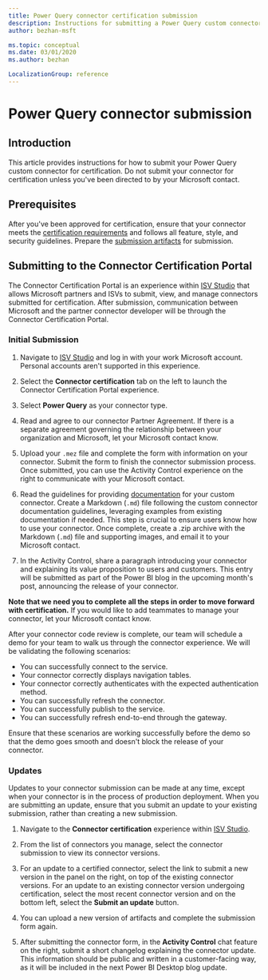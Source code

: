 ```yaml
---
title: Power Query connector certification submission
description: Instructions for submitting a Power Query custom connector for certification.
author: bezhan-msft

ms.topic: conceptual
ms.date: 03/01/2020
ms.author: bezhan

LocalizationGroup: reference
---
```


# Power Query connector submission

## Introduction

This article provides instructions for how to submit your Power Query custom connector for certification. Do not submit your connector for certification unless you've been directed to by your Microsoft contact.

## Prerequisites

After you've been approved for certification, ensure that your connector meets the [certification requirements](./connectorcertification.md#certification-requirements) and follows all feature, style, and security guidelines. Prepare the [submission artifacts](./connectorcertification.md#certification-requirements) for submission.

## Submitting to the Connector Certification Portal

The Connector Certification Portal is an experience within [ISV Studio](https://aka.ms/ISVStudio) that allows Microsoft partners and ISVs to submit, view, and manage connectors submitted for certification. After submission, communication between Microsoft and the partner connector developer will be through the Connector Certification Portal.

### Initial Submission

1. Navigate to [ISV Studio](https://aka.ms/ISVStudio) and log in with your work Microsoft account. Personal accounts aren't supported in this experience.

2. Select the **Connector certification** tab on the left to launch the Connector Certification Portal experience.

3. Select **Power Query** as your connector type.

4. Read and agree to our connector Partner Agreement. If there is a separate agreement governing the relationship between your organization and Microsoft, let your Microsoft contact know.

5. Upload your `.mez` file and complete the form with information on your connector. Submit the form to finish the connector submission process. Once submitted, you can use the Activity Control experience on the right to communicate with your Microsoft contact. 

6. Read the guidelines for providing [documentation](./providing-user-documentation.md) for your custom connector. Create a Markdown (`.md`) file following the custom connector documentation guidelines, leveraging examples from existing documentation if needed. This step is crucial to ensure users know how to use your connector. Once complete, create a .zip archive with the Markdown (`.md`) file and supporting images, and email it to your Microsoft contact. 

7. In the Activity Control, share a paragraph introducing your connector and explaining its value proposition to users and customers. This entry will be submitted as part of the Power BI blog in the upcoming month's post, announcing the release of your connector. 

**Note that we need you to complete all the steps in order to move forward with certification.** If you would like to add teammates to manage your connector, let your Microsoft contact know.

After your connector code review is complete, our team will schedule a demo for your team to walk us through the connector experience. We will be validating the following scenarios:
* You can successfully connect to the service.
* Your connector correctly displays navigation tables.
* Your connector correctly authenticates with the expected authentication method.
* You can successfully refresh the connector.
* You can successfully publish to the service.
* You can successfully refresh end-to-end through the gateway.

Ensure that these scenarios are working successfully before the demo so that the demo goes smooth and doesn't block the release of your connector.

### Updates

Updates to your connector submission can be made at any time, except when your connector is in the process of production deployment. When you are submitting an update, ensure that you submit an update to your existing submission, rather than creating a new submission.

1. Navigate to the **Connector certification** experience within [ISV Studio](https://aka.ms/ISVStudio).

2. From the list of connectors you manage, select the connector submission to view its connector versions.

3. For an update to a certified connector, select the link to submit a new version in the panel on the right, on top of the existing connector versions. For an update to an existing connector version undergoing certification, select the most recent connector version and on the bottom left, select the **Submit an update** button. 

4. You can upload a new version of artifacts and complete the submission form again.

5. After submitting the connector form, in the **Activity Control** chat feature on the right, submit a short changelog explaining the connector update. This information should be public and written in a customer-facing way, as it will be included in the next Power BI Desktop blog update.
